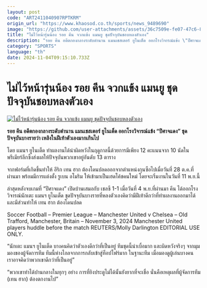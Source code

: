 ```yaml
---
layout: post
code: "ART2411040907RPTKRM"
origin_url: "https://www.khaosod.co.th/sports/news_9489690"
image: "https://github.com/user-attachments/assets/36c7509e-fe07-47c6-887d-f55685ff5a03"
title: "ไม่ไว้หน้ารุ่นน้อง รอย คีน จวกแข้ง แมนยู ชุดปัจจุบันชอบหลงตัวเอง"
description: "รอย คีน อดีตกองกลางระดับตำนาน แมนเชสเตอร์ ยูไนเต็ด ออกโรงวิจารณ์แข้ง \"ปีศาจแดง\" ชุดปัจจุบันบางรายว่า เหลิงในฝีเท้าตัวเองมากเกินไป"
category: "SPORTS"
language: "th"
date: 2024-11-04T09:15:10.733Z
---
```


# ไม่ไว้หน้ารุ่นน้อง รอย คีน จวกแข้ง แมนยู ชุดปัจจุบันชอบหลงตัวเอง

[![ไม่ไว้หน้ารุ่นน้อง รอย คีน จวกแข้ง แมนยู ชุดปัจจุบันชอบหลงตัวเอง](https://www.khaosod.co.th/wpapp/uploads/2024/11/keane-manchester-8644.jpg "ไม่ไว้หน้ารุ่นน้อง รอย คีน จวกแข้ง แมนยู ชุดปัจจุบันชอบหลงตัวเอง")](https://www.khaosod.co.th/wpapp/uploads/2024/11/keane-manchester-8644.jpg)

**รอย คีน อดีตกองกลางระดับตำนาน แมนเชสเตอร์ ยูไนเต็ด ออกโรงวิจารณ์แข้ง “ปีศาจแดง” ชุดปัจจุบันบางรายว่า เหลิงในฝีเท้าตัวเองมากเกินไป**

โดย แมนฯ ยูไนเต็ด ทำผลงานได้น่าผิดหวังในฤดูกาลนี้ด้วยการมีเพียง 12 คะแนนจาก 10 นัดในพรีเมียร์ลีกซึ่งส่งผลให้ปัจจุบันพวกเขาอยู่อันดับ 13 ตาราง

จากฟอร์มที่เกิดขึ้นทำให้ อีริก เทน ฮาก ต้องโดนปลดออกจากตำแหน่งกุนซือไปเมื่อวันที่ 28 ต.ค.ที่ผ่านมา พร้อมมีการแต่งตั้ง รูเบน อโมริม ให้เข้ามาเป็นเฮดโค้ชคนใหม่ โดยจะเริ่มงานในวันที่ 11 พ.ย.นี้

ล่าสุดหลังจบเกมที่ “ปีศาจแดง” เปิดบ้านเสมอกับ เชลซี 1-1 เมื่อวันที่ 4 พ.ย.ที่ผ่านมา คีน ได้ออกโรงวิจารณ์นักเตะ แมนฯ ยูไนเต็ด ชุดปัจจุบันบางรายที่หลงตัวเองคิดว่ามีฝีเท้าดีกว่าที่ทำผลงานออกมาได้ และมีส่วนทำให้ เทน ฮาก ต้องโดนปลด

Soccer Football – Premier League – Manchester United v Chelsea – Old Trafford, Manchester, Britain – November 3, 2024 Manchester United players huddle before the match REUTERS/Molly Darlington EDITORIAL USE ONLY.



“นักเตะ แมนฯ ยูไนเต็ด บางคนคิดว่าตัวเองดีกว่าที่เป็นอยู่ ทีมชุดนี้น่าเบื่อมาก และผิดหวังจริงๆ จากมุมมองของผู้จัดการทีม ทีมนี้ห่างไกลจากการกลับเข้าสู่ท็อปโฟร์มาก ในฐานะทีม เมื่อมองดูผู้เล่นบางคน เราอาจคิดว่าพวกเขาดีกว่าที่เป็นอยู่”

“พวกเขาทำได้ปานกลางในทุกๆ อย่าง การที่ยิงประตูไม่ได้นั้นยังยากที่จะเชื่อ นั่นคือเหตุผลที่ผู้จัดการทีม (เทน ฮาก) ต้องตกงานไป”